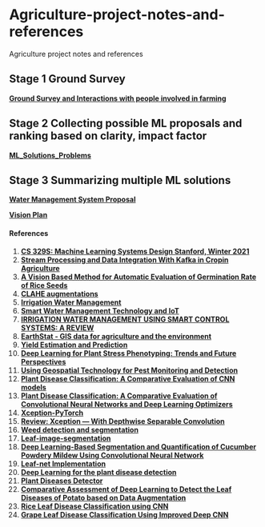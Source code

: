 # Agriculture-project-notes-and-references
Agriculture project notes and references

## Stage 1 Ground Survey

**[Ground Survey and Interactions with people involved in farming](https://github.com/sayan0506/Agriculture-project-notes-and-references/blob/main/Ground%20Survey.pdf)**

## Stage 2 Collecting possible ML proposals and ranking based on clarity, impact factor

**[ML_Solutions_Problems](https://docs.google.com/spreadsheets/d/1mgxP2OLr0P0VyUEZIh5kJLfJKdDNT26Pw5tVIWkwxsk/edit#gid=796617169)**

## Stage 3 Summarizing multiple ML solutions

**[Water Management System Proposal](https://github.com/sayan0506/Agriculture-project-notes-and-references/blob/main/Water%20Management%20Summarizations.pdf)**

**[Vision Plan](https://github.com/sayan0506/Agriculture-project-notes-and-references/blob/main/Satellite_vision_summary.pdf)**

#### References

1. **[CS 329S: Machine Learning Systems Design Stanford, Winter 2021](https://stanford-cs329s.github.io/syllabus.html)**
2. **[Stream Processing and Data Integration With Kafka in Cropin Agriculture](https://www.cropin.com/blogs/stream-processing-and-data-integration-with-kafka/)**
3. **[A Vision Based Method for Automatic Evaluation of Germination Rate of Rice Seeds](https://ieeexplore.ieee.org/document/8337511)**
4. **[CLAHE augmentations](https://www.kaggle.com/amritpal333/clahe-augmentation-ranzcr-comp)**
5. **[Irrigation Water Management](https://www.nrcs.usda.gov/Internet/FSE_DOCUMENTS/nrcs141p2_017781.pdf)**
6. **[Smart Water Management Technology and IoT](https://www.digiteum.com/smart-water-management-iot/#2)**
7. **[IRRIGATION WATER MANAGEMENT USING SMART CONTROL SYSTEMS: A REVIEW](https://www.researchgate.net/publication/329472758_IRRIGATION_WATER_MANAGEMENT_USING_SMART_CONTROL_SYSTEMS_A_REVIEW)**
8. **[EarthStat - GIS data for agriculture and the environment](http://www.earthstat.org/)**
9. **[Yield Estimation and Prediction](https://www.vista-geo.de/en/portfolio-items/yieldestimation/)**
10. **[Deep Learning for Plant Stress Phenotyping: Trends and Future Perspectives](https://www.sciencedirect.com/science/article/pii/S1360138518301572#fig0015)**
11. **[Using Geospatial Technology for Pest Monitoring and Detection](https://www.npdn.org/system/files/public/Meeting%20Information/2009_NationalMeeting/Kennaway_NPDN2009%20(3).pdf)**
12. **[Plant Disease Classification: A Comparative Evaluation of CNN models](https://www.mdpi.com/2223-7747/9/10/1319/pdf#:~:text=The%20Xception%20model%20attained%20the,disease%20on%20the%20PlantVillage%20dataset)**
13. **[Plant Disease Classification: A Comparative Evaluation of Convolutional Neural Networks and Deep Learning Optimizers](https://www.mdpi.com/2223-7747/9/10/1319/pdf#:~:text=The%20Xception%20model%20attained%20the,disease%20on%20the%20PlantVillage%20dataset)**
14. **[Xception-PyTorch](https://github.com/tstandley/Xception-PyTorch)**
15. **[Review: Xception — With Depthwise Separable Convolution](https://towardsdatascience.com/review-xception-with-depthwise-separable-convolution-better-than-inception-v3-image-dc967dd42568?gi=224ea57f354)**
16. **[Weed detection and segmentation](https://github.com/Midnight93/Weeds-Detection-and-Segmentation)**
17. **[Leaf-image-segmentation](https://github.com/YaredTaddese/leaf-image-segmentation)**
18. **[Deep Learning-Based Segmentation and Quantification of Cucumber Powdery Mildew Using Convolutional Neural Network](https://www.frontiersin.org/articles/10.3389/fpls.2019.00155/full)**
19. **[Leaf-net Implementation](https://github.com/deepakHonakeri05/Leaf-Disease-Classifier)**
20. **[Deep Learning for the plant disease detection](https://github.com/MarkoArsenovic/DeepLearning_PlantDiseases)**
21. **[Plant Diseases Detector](https://github.com/Oskop/Pladiator)**
22. **[Comparative Assessment of Deep Learning to Detect the Leaf Diseases of Potato based on Data Augmentation](https://github.com/sayan0506/Agriculture-project-notes-and-references/blob/main/Potato%20classification%20model%20CNN.pdf)**
23. **[Rice Leaf Disease Classification using CNN](https://www.researchgate.net/publication/348243112_Rice_Leaf_Diseases_Recognition_Using_Convolutional_Neural_Networks)**
24. **[Grape Leaf Disease Classification Using Improved Deep CNN](https://www.ncbi.nlm.nih.gov/pmc/articles/PMC7373759/pdf/fpls-11-01082.pdf)**
